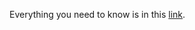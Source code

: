 Everything you need to know is in this [link](https://docs.google.com/document/d/12vE-aX6TI0cfQw2qB3tReSCyLKwAMsF845DKRlzgorE/edit?usp=sharing).
